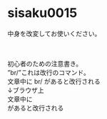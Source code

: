 # sisaku0015
中身を改変してお使いください。

<br/><br/>初心者のための注意書き。<br/>”br/”これは改行のコマンド。<br/>文章中に br/ があると改行される<br/>↓ブラウザ上<br/>文章中に<br/>があると改行される
